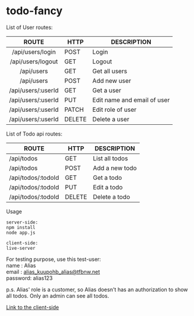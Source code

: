 # todo-fancy

List of User routes:

|        ROUTE       | HTTP   | DESCRIPTION                 |
|:------------------:|--------|-----------------------------|
| /api/users/login   | POST   | Login                       |
| /api/users/logout  | GET    | Logout                      |
| /api/users         | GET    | Get all users               |
| /api/users         | POST   | Add new user                |
| /api/users/:userId | GET    | Get a user                  |
| /api/users/:userId | PUT    | Edit name and email of user |
| /api/users/:userId | PATCH  | Edit role of user           |
| /api/users/:userId | DELETE | Delete a user               |
  
List of Todo api routes:
  
| ROUTE              | HTTP   | DESCRIPTION    |
|--------------------|--------|----------------|
| /api/todos         | GET    | List all todos |         
| /api/todos         | POST   | Add a new todo |
| /api/todos/:todoId | GET    | Get a todo     |
| /api/todos/:todoId | PUT    | Edit a todo    |
| /api/todos/:todoId | DELETE | Delete a todo  |
  
Usage  
```
server-side:
npm install
node app.js

client-side:
live-server
```  

For testing purpose, use this test-user:  
name : Alias  
email : alias_kuupohb_alias@tfbnw.net  
password: alias123  

p.s. Alias' role is a customer, so Alias doesn't has an authorization to show all todos. Only an admin can see all todos.

[Link to the client-side](http://localhost:8080)
